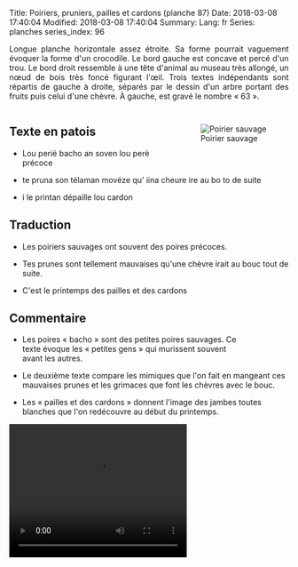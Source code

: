 Title: Poiriers, pruniers, pailles et cardons (planche 87)
Date: 2018-03-08 17:40:04
Modified: 2018-03-08 17:40:04
Summary: 
Lang: fr
Series: planches
series_index: 96

<p style="text-align:justify;">Longue planche horizontale assez
étroite. Sa forme pourrait vaguement évoquer la forme d'un
crocodile. Le bord gauche est concave et percé d'un trou. Le bord
droit ressemble à une tête d'animal au museau très allongé, un nœud de
bois très foncé figurant l'œil. Trois textes indépendants sont
répartis de gauche à droite, séparés par le dessin d'un arbre portant
des fruits puis celui d'une chèvre. À gauche, est gravé le nombre
« 63 ».</p>

<figure class="image-block" style="float: center;">
  <img alt="" src="{static}/images/planche_87.png">
  <figcaption style="max-width: 680px"></figcaption>
</figure>


<figure class="image-block" style="float: right; max-width: 25%;">
  <img alt="Poirier sauvage" src="{static}/images/planche_87_dessin_arbre.png">
  <figcaption style="max-width: 181px">Poirier sauvage</figcaption>
</figure>

## Texte en patois

- Lou  perié  bacho  an  soven  lou  perè  précoce

- te  pruna  son  télaman  movéze  qu’ iina  cheure  ire  au  bo  to  de  suite

- i le  printan  dépaille  lou   cardon

## Traduction

- Les poiriers sauvages ont souvent des poires précoces.

- Tes prunes sont tellement mauvaises qu'une chèvre irait au bouc tout de suite.

- C'est le printemps des pailles et des cardons

## Commentaire

<figure class="image-block" style="float: right; max-width: 25%;">
  <img alt="" src="{static}/images/planche_87_dessin_chevre_detouree-2.png">
  <figcaption style="max-width: 286px"></figcaption>
</figure>

- Les poires « bacho » sont des petites poires sauvages. Ce texte
  évoque les « petites gens » qui murissent souvent avant les autres.

- Le deuxième texte compare les mimiques que l'on fait en mangeant ces
  mauvaises prunes et les grimaces que font les chèvres avec le bouc.

- Les « pailles et des cardons » donnent l'image des jambes toutes
  blanches que l'on redécouvre au début du printemps.

<video width="320" height="240" controls>
  <source src="https://d1njpgd0ygatdn.cloudfront.net/video_87.mp4" type="video/mp4">
</video>
